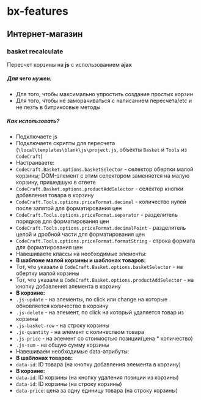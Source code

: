 # bx-features

## Интернет-магазин

### basket recalculate

Пересчет корзины на **js**  с использованием **ajax**

##### Для чего нужен:

* Для того, чтобы максимально упростить создание простых корзин
* Для того, чтобы не заморачиваться с написанием пересчета/etc и не лезть в битриксовые методы

##### Как использовать?

* Подключаете js
* Подключаете скрипты для пересчета (`\local\templates\blank\js\project.js`, объекты `Basket` и `Tools` из `CodeCraft`)
* Настраиваете:
 * `CodeCraft.Basket.options.basketSelector` - селектор обертки малой корзины; DOM-элемент с этим селектором
   заменяется на малую корзину, пришедшую в ответе 
 * `CodeCraft.Basket.options.productAddSelector` - селектор кнопки добавления товара в корзину
 * `CodeCraft.Tools.options.priceFormat.decimal` - количество нулей после запятой для форматирования цен
 * `CodeCraft.Tools.options.priceFormat.separator` - разделитель порядков для форматирования цен
 * `CodeCraft.Tools.options.priceFormat.decimalPoint` - разделитель целой и дробной части для форматирования цен
 * `CodeCraft.Tools.options.priceFormat.formatString` - строка формата для форматирования цен
* Навешиваете классы на необходимые элементы:
 * **В шаблоне малой корзины и шаблонах товаров:**
  * Тот, что указали в `CodeCraft.Basket.options.basketSelector` - на обертку малой корзины
  * Тот, что указали в `CodeCraft.Basket.options.productAddSelector` - на кнопку добавления элемента в корзину
 * **В корзине:**
  * `.js-update` - на элементы, по click или change на которые обновляется количество в корзину
  * `.js-delete` - на элемент, по click на который удаляется товар из корзины
  * `.js-basket-row` - на строку корзины
  * `.js-quantity` - на элемент с количеством товара
  * `.js-price` - на элемент со стоимостью позиции(цена * количество)
  * `.js-sum` - на общую сумму корзины
* Навешиваем необходимые data-атрибуты:
 * **В шаблонах товаров:**
  * `data-id`: ID товара (на кнопку добавления элемента в корзину)
 * **В корзине:**
  * `data-id`: ID корзины (на кнопку удаления позиции из корзины)
  * `data-id`: ID корзины (на строку корзины)
  * `data-price`: цена за одну единицу товара (на строку корзины)